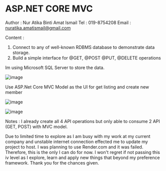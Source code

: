 # ASP.NET CORE MVC

Author : Nur Atika Binti Amat Ismail
Tel : 019-8754208
Email : nuratika.amatismail@gmail.com

Content : 
1) Connect to any of well-known RDBMS database to demonstrate data storage.
2) Build a simple interface for @GET, @POST @PUT, @DELETE operations

 
 Im using Microsoft SQL Server to store the data.

![image](https://github.com/nuratikaAI/MBBTest/assets/102570674/e25424d3-c933-41ee-a64b-e80115d9f4e0)


Use ASP.Net Core MVC Model as the UI for get listing and create new member

![image](https://github.com/nuratikaAI/MBBTest/assets/102570674/b2e2dbf4-f34d-4b39-b63f-92d46bb58cf4)

![image](https://github.com/nuratikaAI/MBBTest/assets/102570674/28ff79c7-084c-4d14-8372-d8788755e69d)

Notes :
I already create all 4 API operations but only able to consume 2 API (GET, POST) with MVC model.

Due to limited time to explore as I am busy with my work at my current company and unstable internet connection effected me to update my project to host. I was planning to use Render.com and it was failed. Therefore, this is the only I can do for now. I won't regret if not passing this iv level as I explore, learn and apply new things that beyond my preference framework. Thank you for the chances given.


